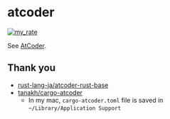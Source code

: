 # atcoder

[![my_rate](https://img.shields.io/endpoint?url=https%3A%2F%2Fatcoder-badges.now.sh%2Fapi%2Fatcoder%2Fjson%2Fyamm)](https://atcoder.jp/users/yamm)

See [AtCoder](https://atcoder.jp/).

## Thank you

- [rust-lang-ja/atcoder-rust-base](https://github.com/rust-lang-ja/atcoder-rust-base)
- [tanakh/cargo-atcoder](https://github.com/tanakh/cargo-atcoder)
  - In my mac, `cargo-atcoder.toml` file is saved in `~/Library/Application Support`
